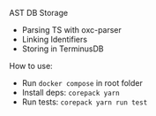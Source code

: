 AST DB Storage

* Parsing TS with oxc-parser
* Linking Identifiers
* Storing in TerminusDB

How to use:
* Run `docker compose` in root folder
* Install deps: `corepack yarn`
* Run tests: `corepack yarn run test` 
